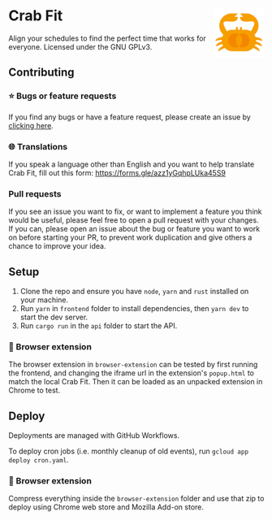 # Crab Fit <img width="100" align="right" src="crabfit-frontend/src/res/logo.svg" alt="avatar">

Align your schedules to find the perfect time that works for everyone.
Licensed under the GNU GPLv3.

## Contributing

### ⭐️ Bugs or feature requests

If you find any bugs or have a feature request, please create an issue by <a href="https://github.com/GRA0007/crab.fit/issues/new/choose">clicking here</a>.

### 🌐 Translations

If you speak a language other than English and you want to help translate Crab Fit, fill out this form: https://forms.gle/azz1yGqhpLUka45S9

### Pull requests

If you see an issue you want to fix, or want to implement a feature you think would be useful, please feel free to open a pull request with your changes. If you can, please open an issue about the bug or feature you want to work on before starting your PR, to prevent work duplication and give others a chance to improve your idea.

## Setup

1. Clone the repo and ensure you have `node`, `yarn` and `rust` installed on your machine.
2. Run `yarn` in `frontend` folder to install dependencies, then `yarn dev` to start the dev server.
3. Run `cargo run` in the `api` folder to start the API.

### 🔌 Browser extension

The browser extension in `browser-extension` can be tested by first running the frontend, and changing the iframe url in the extension's `popup.html` to match the local Crab Fit. Then it can be loaded as an unpacked extension in Chrome to test.

## Deploy

Deployments are managed with GitHub Workflows.

To deploy cron jobs (i.e. monthly cleanup of old events), run `gcloud app deploy cron.yaml`.

### 🔌 Browser extension

Compress everything inside the `browser-extension` folder and use that zip to deploy using Chrome web store and Mozilla Add-on store.
